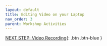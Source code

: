 ```yaml
---
layout: default
title: Editing Video on your Laptop
nav_order: 3
parent: Workshop Activities
---
```

[NEXT STEP: Video Recording](video-recording-smartphone.html){: .btn .btn-blue }

